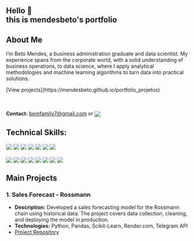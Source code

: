 ## Hello 👋<br> this is mendesbeto's portfolio
<!--
  <h1>Beto Mendes - Data Scientist and Business Administration Graduate</h1>

  <p>
        <a href="https://www.linkedin.com/in/your-profile">
            <img src="https://img.shields.io/badge/LinkedIn-Profile-blue" alt="LinkedIn">
        </a>
        <a href="https://github.com/your-username">
            <img src="https://img.shields.io/badge/GitHub-Repository-black" alt="GitHub">
        </a>
    </p>
  -->

  <h2>About Me</h2>
    <p>I’m Beto Mendes, a business administration graduate and data scientist. My experience spans from the corporate world, with a solid understanding of business operations, to data science, where I apply analytical methodologies and machine learning algorithms to turn data into practical solutions.</p> [View projects](https://mendesbeto.github.io/portfolio_projetos)

<br><br>**Contact:** bemfamily7@gmail.com or <a href="https://www.linkedin.com/in/piatobruno/"><img align="center" src="https://img.shields.io/badge/LinkedIn-blue?logo=LinkedIn"></a><br>



## Technical Skills:
<div style="display: inline_block">
  <img align="center" src="https://img.shields.io/badge/Linux-color?style=for-the-badge&logo=linux&logoColor=white&color=orange" />
  <img align="center" src="https://img.shields.io/badge/MySQL-005C84?style=for-the-badge&logo=mysql&logoColor=white" />
  <img align="center" src="https://img.shields.io/badge/PostgreSQL-316192?style=for-the-badge&logo=postgresql&logoColor=white" />
  <img align="center" src="https://img.shields.io/badge/Python-14354C?style=for-the-badge&logo=python&logoColor=white" />
  <img align="center" src="https://img.shields.io/badge/Jupyter-F37626.svg?&style=for-the-badge&logo=Jupyter&logoColor=white" />
  <img align="center" src="https://img.shields.io/badge/Pandas-2C2D72?style=for-the-badge&logo=pandas&logoColor=white" />
  <img align="center" src="https://img.shields.io/badge/scikit_learn-F7931E?style=for-the-badge&logo=scikit-learn&logoColor=white" />
 
</div>
<div>
<br />
  <img align="center" src="https://img.shields.io/badge/Streamlit-FF4B4B?style=for-the-badge&logo=Streamlit&logoColor=white" />
  <img align="center" src="https://img.shields.io/badge/Flask-000000?style=for-the-badge&logo=flask&logoColor=white" />
  <img align="center" src="https://img.shields.io/badge/Heroku-430098?style=for-the-badge&logo=heroku&logoColor=white" />
  <img align="center" src="https://img.shields.io/badge/Render-000011?style=for-the-badge&logo=render&logoColor=white" />
  <img align="center" src="https://img.shields.io/badge/Git-orange?style=for-the-badge&logo=git&logoColor=white">
  <img align="center" src="https://img.shields.io/badge/HTML5-E34F26?style=for-the-badge&logo=html5&logoColor=white" />
  <img align="center" src="https://img.shields.io/badge/Seaborn-FF1C59?style=for-the-badge&logo=seaborn&logoColor=white" />
  <img align="center" src="https://img.shields.io/badge/Matplotlib-red?style=for-the-badge&logo=matplotlib&logoColor=white" />
  
  
  
<!-- <img align="center" src="https://img.shields.io/badge/Postman-FF6C37?style=for-the-badge&logo=Postman&logoColor=white" /> -->
<!-- <img align="center" src="https://img.shields.io/badge/SQLite-07405E?style=for-the-badge&logo=sqlite&logoColor=white" /> -->
<!-- <img align="center" src="https://img.shields.io/badge/Docker-07405E?style=for-the-badge&logo=docker&logoColor=white" /> -->


</div>

 <h2>Main Projects</h2>
    <h3>1. Sales Forecast - Rossmann</h3>
    <ul>
        <li><strong>Description:</strong> Developed a sales forecasting model for the Rossmann chain using historical data. The project covers data collection, cleaning, and deploying the model in production.</li>
        <li><strong>Technologies:</strong> Python, Pandas, Scikit-Learn, Render.com, Telegram API</li>
        <li><a href="https://github.com/your-repository">Project Repository</a></li>
    </ul>

  <!--
    <h3>2. Customer Sentiment Analysis</h3>
    <ul>
        <li><strong>Description:</strong> A project focused on analyzing customer reviews using NLP techniques to identify relevant patterns and insights.</li>
        <li><strong>Technologies:</strong> Python, NLTK, Scikit-Learn, Jupyter Notebook</li>
        <li><a href="https://github.com/your-repository">Project Repository</a></li>
    </ul>

    <h3>3. Business Process Automation</h3>
    <ul>
        <li><strong>Description:</strong> Automation of administrative routines using Python and RPA (Robotic Process Automation) to optimize repetitive tasks.</li>
        <li><strong>Technologies:</strong> Python, Selenium, Automation Anywhere</li>
        <li><a href="https://github.com/your-repository">Project Repository</a></li>
    </ul>
    -->

<!--
**mendesbeto/mendesbeto** is a ✨ _special_ ✨ repository because its `README.md` (this file) appears on your GitHub profile.

Here are some ideas to get you started:

- 🔭 I’m currently working on ...
- 🌱 I’m currently learning ...
- 👯 I’m looking to collaborate on ...
- 🤔 I’m looking for help with ...
- 💬 Ask me about ...
- 📫 How to reach me: ...
- 😄 Pronouns: ...
- ⚡ Fun fact: ...
-->
